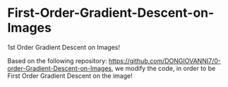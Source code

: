 # First-Order-Gradient-Descent-on-Images
1st Order Gradient Descent on Images! 

Based on the following repository: https://github.com/DONGIOVANNI7/0-order-Gradient-Descent-on-Images, 
we modify the code, in order to be First Order Gradient Descent on the image! 
